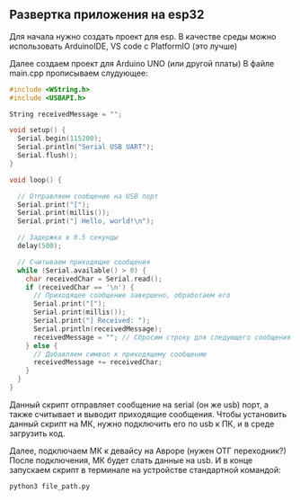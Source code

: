 ## Развертка приложения на esp32
Для начала нужно создать проект для esp.
В качестве среды можно использовать ArduinoIDE, VS code c PlatformIO (это лучше)

Далее создаем проект для Arduino UNO (или другой платы)
В файле main.cpp прописываем слудующее:
```cpp
#include <WString.h>
#include <USBAPI.h>

String receivedMessage = "";

void setup() {
  Serial.begin(115200);
  Serial.println("Serial USB UART");
  Serial.flush();
}

void loop() {

  // Отправляем сообщение на USB порт
  Serial.print("[");
  Serial.print(millis());
  Serial.print("] Hello, world!\n");

  // Задержка в 0.5 секунды
  delay(500);

  // Считываем приходящие сообщения
  while (Serial.available() > 0) {
    char receivedChar = Serial.read();
    if (receivedChar == '\n') {
      // Приходящее сообщение завершено, обработаем его
      Serial.print("[");
      Serial.print(millis());
      Serial.print("] Received: ");
      Serial.println(receivedMessage);
      receivedMessage = ""; // Сбросим строку для следующего сообщения
    } else {
      // Добавляем символ к приходящему сообщению
      receivedMessage += receivedChar;
    }
  }
}
```

Данный скрипт отправляет сообщение на serial (он же usb) порт, а также считывает и выводит приходящие сообщения.
Чтобы установить данный скрипт на МК, нужно подключить его по usb к ПК, и в среде загрузить код.

Далее, подключаем МК к девайсу на Авроре (нужен ОТГ переходник?)
После подключения, МК будет слать данные на usb.
И в конце запускаем скрипт в терминале на устройстве стандартной командой:
```shell
python3 file_path.py
```
